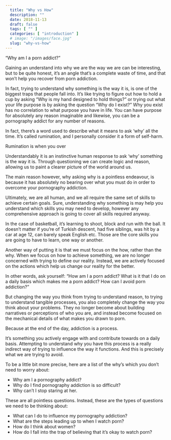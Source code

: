 ```yaml
---
  title: "Why vs How"
  description: ""
  date: 2018-11-13
  draft: false
  tags: [ "" ]
  categories: [ "introduction" ]
  # image: "/images/face.jpg"
  slug: "why-vs-how"
---
```


“Why am I a porn addict?”

Gaining an understand into why we are the way we are can be interesting, but to be quite honest, it’s an angle that’s a complete waste of time, and that won’t help you recover from porn addiction.

In fact, trying to understand why something is the way it is, is one of the biggest traps that people fall into. It’s like trying to figure out how to hold a cup by asking “Why is my hand designed to hold things?” or trying out what your life purpose is by asking the question “Why do I exist?” Why you exist has no correlation to what purpose you have in life. You can have purpose for absolutely any reason imaginable and likewise, you can be a pornography addict for any number of reasons. 

In fact, there’s a word used to describe what it means to ask ‘why’ all the time. It’s called rumination, and I personally consider it a form of self-harm. 

Rumination is when you over

Understandably it is an instinctive human response to ask ‘why’ something is the way it is. Through questioning we can create logic and reason, allowing us to paint a clearer picture of the world around us. 

The main reason however, why asking why is a pointless endeavour, is because it has absolutely no bearing over what you must do in order to overcome your pornography addiction. 

Ultimately, we are all human, and we all require the same set of skills to achieve certain goals. Sure, understanding why something is may help you understand which skills you may need to develop, however any comprehensive approach is going to cover all skills required anyway. 

In the case of basketball, it’s learning to shoot, block and run with the ball. It doesn’t matter if you’re of Turkish descent, had five siblings, was hit by a car at age 12, can barely speak English etc. Those are the core skills you are going to have to learn, one way or another.  

Another way of putting it is that we must focus on the how, rather than the why. When we focus on how to achieve something, we are no longer concerned with trying to define our reality. Instead, we are actively focused on the actions which help us change our reality for the better. 

In other words, ask yourself: “How am I a porn addict? What is it that I do on a daily basis which makes me a porn addict? How can I avoid porn addiction?”

But changing the way you think from trying to understand reason, to trying to understand tangible processes, you also completely change the way you think about your problems. They no longer become about building narratives or perceptions of who you are, and instead become focused on the mechanical details of what makes you drawn to porn.

Because at the end of the day, addiction is a process. 

It’s something you actively engage with and contribute towards on a daily basis. Attempting to understand why you have this process is a really indirect way of trying to influence the way it functions. And this is precisely what we are trying to avoid. 

To be a little bit more precise, here are a list of the why’s which you don’t need to worry about: 
- Why am I a pornography addict?
- Why do I find pornography addiction is so difficult?
- Why can’t I stop staring at her. 

These are all pointless questions. Instead, these are the types of questions we need to be thinking about:

- What can I do to influence my pornography addiction?
- What are the steps leading up to when I watch porn?
- How do I think about women?
- How do I fall into the trap of believing that it’s okay to watch porn?






